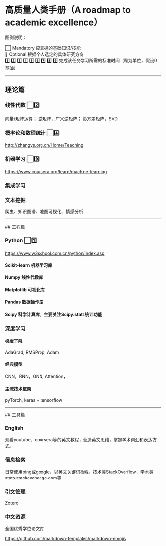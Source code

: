 # 高质量人类手册（A roadmap to academic excellence）

图例说明：

⬜ Mandatory  应掌握的基础知识/技能  
🔳 Optional  根据个人选定的具体研究方向  
1️⃣ 2️⃣ 3️⃣ 4️⃣ 5️⃣ 6️⃣ 7️⃣ 8️⃣ 9️⃣  完成该任务学习所需的标准时间（周为单位，假设0基础）

<hr/>

## 理论篇

### 线性代数 ⬜2️⃣

向量/矩阵运算；
逆矩阵，广义逆矩阵；
协方差矩阵，SVD

### 概率论和数理统计 ⬜4️⃣

http://zhangys.org.cn/Home/Teaching

### 机器学习 ⬜9️⃣

https://www.coursera.org/learn/machine-learning


### 集成学习

### 文本挖掘

爬虫、知识图谱、地图可视化、情感分析


<hr/>
## 工程篇

### Python ⬜1️⃣

https://www.w3school.com.cn/python/index.asp 

#### Scikit-learn 机器学习库

#### Numpy 线性代数库

#### Matplotlib 可视化库

#### Pandas 数据操作库

#### Scipy 科学计算库，主要关注Scipy.stats统计功能


### 深度学习

#### 梯度下降

AdaGrad, RMSProp, Adam

#### 经典模型

CNN，RNN，GNN, Attention，

#### 主流技术框架

pyTorch, keras + tensorflow


<hr/>
## 工具篇

### English

观看youtube、coursera等的英文教程，营造英文思维，掌握学术词汇和表达方式。

### 信息检索

日常使用bing或google，以英文关键词检索。技术类StackOverflow，学术类stats.stackexchange.com等

### 引文管理

Zotero

### 

### 中文资源

全国优秀学位论文库





https://github.com/markdown-templates/markdown-emojis